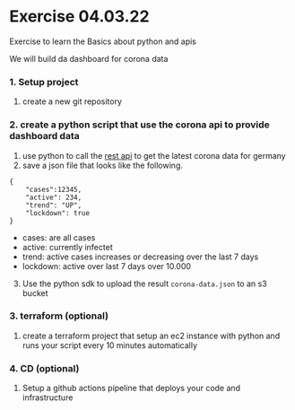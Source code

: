 # Exercise 04.03.22 

Exercise to learn the Basics about python and apis

We will build da dashboard for corona data

### 1. Setup project
1. create a new git repository 

### 2. create a python script that use the corona api to provide dashboard data 
1. use python to call the [rest api](https://documenter.getpostman.com/view/10808728/SzS8rjbc#27454960-ea1c-4b91-a0b6-0468bb4e6712) to get the latest corona data for germany
1. save a json file that looks like the following.
```
{
    "cases":12345,
    "active": 234,
    "trend": "UP",
    "lockdown": true
}

```
- cases: are all cases
- active: currently infectet
- trend: active cases increases or decreasing over the last 7 days
- lockdown: active over last 7 days over 10.000 

3. Use the python sdk to upload the result `corona-data.json` to an s3 bucket

### 3. terraform (optional)
1. create a terraform project that setup an ec2 instance with python and runs your script every 10 minutes automatically

### 4. CD (optional)
1. Setup a github actions pipeline that deploys your code and infrastructure